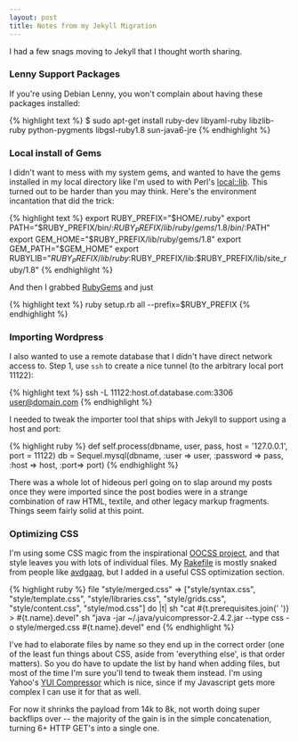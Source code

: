 ```yaml
---
layout: post
title: Notes from my Jekyll Migration
---
```


I had a few snags moving to Jekyll that I thought worth sharing.

### Lenny Support Packages

If you're using Debian Lenny, you won't complain about having these packages installed:

{% highlight text %}
$  sudo apt-get install ruby-dev  libyaml-ruby libzlib-ruby python-pygments libgsl-ruby1.8 sun-java6-jre
{% endhighlight %}

### Local install of Gems

I didn't want to mess with my system gems, and wanted to have the gems installed in my local directory like I'm used to with Perl's [local::lib](search.cpan.org/perldoc?local::lib). 
This turned out to be harder than you may think. Here's the environment incantation that did the trick:

{% highlight text %}
    export RUBY_PREFIX="$HOME/.ruby"
    export PATH="$RUBY_PREFIX/bin/:$RUBY_PREFIX/lib/ruby/gems/1.8/bin/:$PATH"
    export GEM_HOME="$RUBY_PREFIX/lib/ruby/gems/1.8"
    export GEM_PATH="$GEM_HOME"
    export RUBYLIB="$RUBY_PREFIX/lib/ruby:$RUBY_PREFIX/lib:$RUBY_PREFIX/lib/site_ruby/1.8"
{% endhighlight %}

And then I grabbed [RubyGems](http://rubyforge.org/frs/?group_id=126) and just

{% highlight text %}
ruby setup.rb all --prefix=$RUBY_PREFIX
{% endhighlight %}

### Importing Wordpress

I also wanted to use a remote database that I didn't have direct network access to. 
Step 1, use `ssh` to create a nice tunnel (to the arbitrary local port 11122):

{% highlight text %}
ssh -L 11122:host.of.database.com:3306 user@domain.com
{% endhighlight %}

I needed to tweak the importer tool that ships with Jekyll to support using a host and port:

{% highlight ruby %}
def self.process(dbname, user, pass, host = '127.0.0.1', port = 11122)
    db = Sequel.mysql(dbname, :user => user, :password => pass, :host => host, :port=> port)
{% endhighlight %}

There was a whole lot of hideous perl going on to slap around my posts once they were imported since the post bodies were in a strange combination of raw HTML, textile, and other legacy markup fragments. Things seem fairly solid at this point. 

### Optimizing CSS

I'm using some CSS magic from the inspirational [OOCSS project](http://oocss.org/), and that style leaves you with lots of individual files. My [Rakefile](http://github.com/jbarratt/serialized.net/blob/master/Rakefile) is mostly snaked from people like [avdgaag](http://github.com/avdgaag/arjanvandergaag.nl/blob/master/Rakefile), but I added in a useful CSS optimization section.

{% highlight ruby %}
file "style/merged.css" => ["style/syntax.css", "style/template.css", "style/libraries.css", "style/grids.css", "style/content.css", "style/mod.css"] do |t|
    sh "cat #{t.prerequisites.join(' ')} > #{t.name}.devel"
    sh "java -jar ~/.java/yuicompressor-2.4.2.jar --type css -o style/merged.css #{t.name}.devel"
end
{% endhighlight %}

I've had to elaborate files by name so they end up in the correct order (one of the least fun things about CSS, aside from 'everything else', is that order matters). So you do have to update the list by hand when adding files, but most of the time I'm sure you'll tend to tweak them instead. I'm using Yahoo's [YUI Compressor](http://developer.yahoo.com/yui/compressor/) which is nice, since if my Javascript gets more complex I can use it for that as well.

For now it shrinks the payload from 14k to 8k, not worth doing super backflips over -- the majority of the gain is in the simple concatenation, turning 6+ HTTP GET's into a single one.
